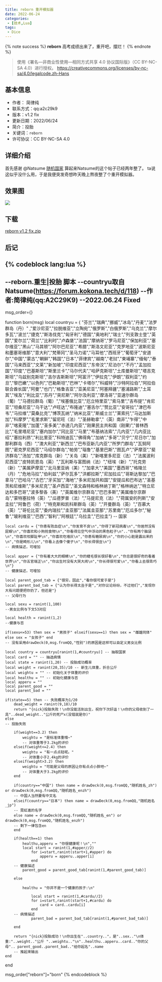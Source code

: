 ```yaml
---
title: reborn 重开模拟器
date: 2022-06-24
categories:
 - [技术,Lua]
tags:
 - Dice
---
```



{% note success %}
**reborn**
高考成绩出来了，重开吧，摆烂！
{% endnote %}

> 使用《署名—非商业性使用—相同方式共享 4.0 协议国际版》（CC BY-NC-SA 4.0）进行授权。
https://creativecommons.org/licenses/by-nc-sa/4.0/legalcode.zh-Hans


## 基本信息

- 作者： 简律纯
- 联系方式：qq:a2c29k9
- 版本：v1.2 fix
- 更新日期：2022/06/24
- 简介：投胎
- 关键词：`reborn`
- 许可协议：CC BY-NC-SA 4.0

## 详细介绍
首先感谢 @Natsume [随机国家](https://forum.kokona.tech/d/118)
算起来Natsume的这个帖子已经两年整了。
ta说这似乎没什么用，于是我便突发奇想昨天晚上熬夜整了个重开模拟器。

## 效果图
![](https://cdn.jsdelivr.net/gh/cypress0522/img@main/2022/06/24/49e9f345b9e057b6.png)

## 下载
[reborn v1.2 fix.zip](https://github.com/cypress0522/cypress0522.github.io/releases/tag/reborn)

## 后记
{% codeblock lang:lua %}
---------------------------------------------------------------------
--reborn.重生|投胎 脚本
--countryu取自Natsume(https://forum.kokona.tech/d/118)
--作者:简律纯(qq:A2C29K9)
--2022.06.24 Fixed
---------------------------------------------------------------------
msg_order={}

function born(msg)
    local countryu = { "芬兰","瑞典","挪威","冰岛","丹麦","法罗群岛（丹）" ,"爱沙尼亚","拉脱维亚","立陶宛","俄罗斯","白俄罗斯","乌克兰","摩尔多瓦","波兰","捷克","斯洛伐克","匈牙利","德国","奥地利","瑞士","列支敦士登","英国","爱尔兰","荷兰","比利时","卢森堡","法国","摩纳哥","罗马尼亚","保加利亚","塞尔维亚","黑山","马其顿","阿尔巴尼亚","希腊","斯洛文尼亚","克罗地亚","波斯尼亚和墨塞哥维那","意大利","梵蒂冈","圣马力诺","马耳他","西班牙","葡萄牙","安道尔","中国","蒙古","朝鲜","韩国","日本","菲律宾","越南","老挝","柬埔寨","缅甸","泰国","马来西亚","文莱","新加坡","印度尼西亚","东帝汶","尼泊尔","不丹","孟加拉国","印度","巴基斯坦","斯里兰卡","马尔代夫","哈萨克斯坦","土库曼斯坦","塔吉克斯坦","乌兹别克斯坦","吉尔吉斯斯坦","阿富汗","伊拉克","伊朗","叙利亚","约旦","黎巴嫩","以色列","巴勒斯坦","巴林","卡塔尔","科威特","沙特阿拉伯","阿拉伯联合酋长国","阿曼","也门","格鲁吉亚","亚美尼亚","阿塞拜疆","塞浦路斯","土耳其","埃及","利比亚","苏丹","突尼斯","阿尔及利亚","摩洛哥","亚速尔群岛（葡）","马德拉群岛（葡）","埃塞俄比亚","厄立特里亚","索马里","吉布提","肯尼亚","坦桑尼亚","乌干达","卢旺达","布隆迪","塞舌尔","赞比亚","安哥拉","津巴布韦","马拉维","莫桑比克","博茨瓦纳","纳米比亚","斯威士兰","莱索托","马达加斯加","科摩罗","毛里求斯","留尼旺（法）","圣赫勒拿","（英）南非","乍得","中非","喀麦隆","加蓬","圣多美","赤道几内亚","刚果民主共和国（刚果)","普林西比","毛里塔尼亚","塞内加尔","冈比亚","马里","布基纳法索","几内亚","几内亚比绍","塞拉利昂","利比里亚","科特迪瓦","佛得角","加纳","多哥","贝宁","尼日尔","加那利群岛（西）","澳大利亚","新西兰","巴布亚新几内亚","所罗门群岛","瓦努阿图","密克罗尼西亚","马绍尔群岛","帕劳","瑙鲁","基里巴斯","图瓦卢","萨摩亚","斐济群岛","汤加","库克群岛（新）","关岛（美）","新喀里多尼亚（法）","法属波利尼西亚","皮特凯恩岛（英）","瓦利斯与富图纳（法）","纽埃（新）","托克劳（新）","美属萨摩亚","北马里亚纳（美）","加拿大","美国","墨西哥","格陵兰（丹）","危地马拉","伯利兹","萨尔瓦多","洪都拉斯","尼加拉瓜","哥斯达黎加","巴拿马","巴哈马","古巴","牙买加","海地","多米尼加共和国","安提瓜和巴布达","圣基茨和尼维斯","多米尼克","圣卢西亚","圣文森特和格林纳丁斯","格林纳达","特立尼达和多巴哥","波多黎各（美）","英属维尔京群岛","巴巴多斯","美属维尔京群岛","蒙特塞拉特（英）","瓜德罗普（法）","马提尼克（法）","荷属安的列斯","安圭拉","阿鲁巴（荷）","特克斯和凯科斯群岛（英）","开曼群岛（英）","百慕大（英）","哥伦比亚","委内瑞拉","圭亚那","法属圭亚那","苏里南","厄瓜多尔","秘鲁","玻利维亚","巴西","智利","阿根廷","乌拉圭","巴拉圭"}
    -- 国家
    
    local cardu = {"你患有败血症\n","你发育不良\n","你得了新冠病毒\n","你居然没有屁眼\n","你喜欢和小狗抢食物\n","你看得见空气中浮动的黑色粒子\n".."你有两个脑袋\n","你喜欢咬脚趾甲\n","你喜欢吃墙灰\n","你患有糖尿病\n","你的小心脏是露出来的\n","你是畸形儿\n","你看上去像个傻子\n","你长得很丑\n"}
    -- 病情描述，可增加
    
    local apper = {"你有着大大的眼睛\n","你的睫毛很长很好看\n","你总是很好奇的看着世界\n","你五官端正\n","你出生时没有大哭大闹\n","你长得很可爱\n","你看上去很乖巧\n"}
    -- 健康描述，可增加
    
    local parent_good_tab = {"很穷，因此","看你很可爱于是"}
    local parent_bad_tab = {"认为你长得太丑于是","对你议论纷纷，不过他们","发现你大有问题便把你扔了，但还是"}
    -- 父母行为
    
    local sexu = ranint(1,100)
    --男女比例与下文53对应
    
    local health = ranint(1,2)
    --健康与否
    
    if(sexu<=53) then sex = "男孩子" elseif(sexu==1) then sex = "雌雄同体" else sex = "女孩子" end
    -- 没有采用drawDeck(0,msg.fromQQ,"性别")的原因是这样可以自定义男女比例
    
    local country = countryu[ranint(1,#countryu)] -- 抽取国家
    local card = "" -- 抽选病情
    local state = ranint(1,20) -- 投胎成功概率
    local weight = ranint(20,35)/10 -- 新生儿体重，折合公斤
    local weightu = "" -- 初始化关于体重的评价
    local healthu = "" -- 初始化健康与否
    local apperu = ""
    local parent_good = ""
    local parent_bad = ""
    
    if(state==5) then -- 失败概率为1/20
        dead_weight = ranint(9,18)/10
        return "{nick}投胎失败！\n你没能活到出生，祝你下次好运！\n你的父母收到了一具"..dead_weight.."公斤的死尸x(没错就是你)"
    else
    -- 投胎失败
    
        if(weight==3.2) then
            weightu = "是标准体重哦~" 
            -- 对体重等于3.2kg的评价
        elseif(weight<=2.4) then
            weightu = "有一点点轻呢。"
            -- 对体重小于2.4kg的评价
        elseif(weight>3.2) then
            weightu = "可能是父母的原因让你有点点小胖吧~"
            -- 对体重大于3.2kg的评价
        end
        
        if(country=="中国") then name = drawDeck(0,msg.fromQQ,"随机姓名_zh") or drawDeck(0,msg.fromQQ,"随机姓名_enzh")
        -- 中国人当然要有中文名
        elseif(country=="日本") then name = drawDeck(0,msg.fromQQ,"随机姓名_jp")
        -- 霓虹進的名字
        else name = drawDeck(0,msg.fromQQ,"随机姓名_en") or drawDeck(0,msg.fromQQ,"随机姓名_enzh")
        -- 剩下一律包含en
        end
        
        if(health==1) then 
            healthu,apperu = "你很健康呢！\n",""
            local start = ranint(1,#apper//2)
                for i=start,ranint(start+1,#apper) do
                    apperu = apperu..apper[i]
                end
        -- 健康描述
            parent_good = parent_good_tab[ranint(1,#parent_good_tab)]
            
        else 
        
            healthu = "你并不是一个健康的孩子:\n"
            
                local start = ranint(1,#cardu//2)
                for i=start,ranint(start+1,#cardu) do
                    card = card..cardu[i]
                end
        -- 病情描述
                parent_bad = parent_bad_tab[ranint(1,#parent_bad_tab)]
                
        end

        return "{nick}投胎成功！\n你出生在"..country.."，是"..sex.."\n体重:"..weight.."公斤 "..weightu.."\n"..healthu..apperu..card.."你的父母".. parent_good..parent_bad.."给你起名"..name
        -- 推起来输出
    end
    
end

msg_order["reborn"]="born"
{% endcodeblock %}

<script src="https://utteranc.es/client.js"
        repo="cypress0522/cypress0522.github.io"
        issue-term="pathname"
        theme="github-light"
        crossorigin="anonymous"
        async>
</script>